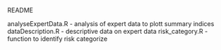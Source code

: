 README

analyseExpertData.R - analysis of expert data to plott summary indices
dataDescription.R - descriptive data on expert data
risk_category.R - function to identify risk categorize